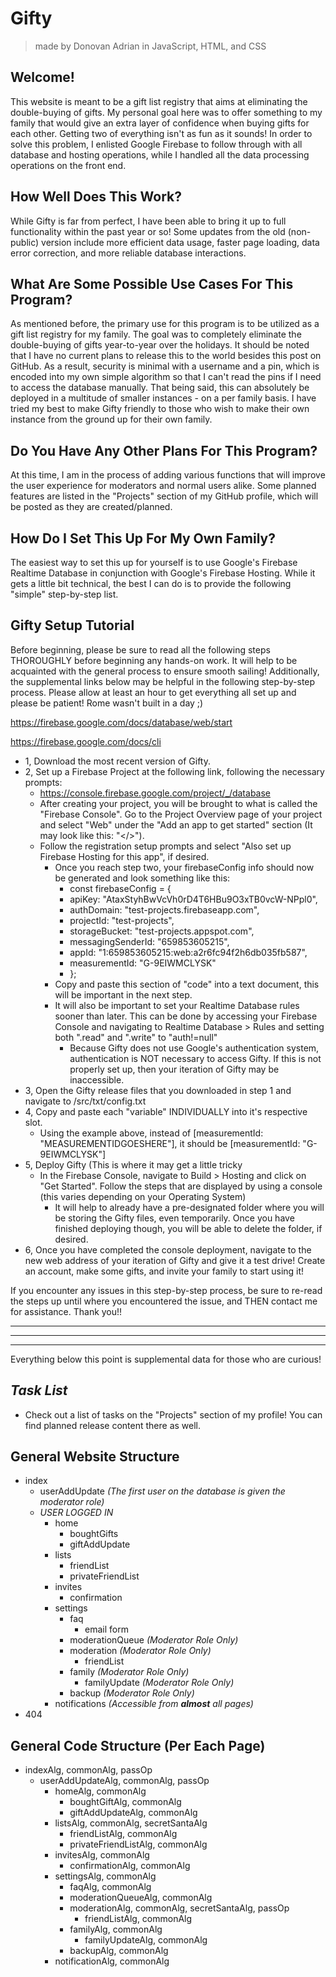 # Gifty
> made by Donovan Adrian in JavaScript, HTML, and CSS


## Welcome!
This website is meant to be a gift list registry that
aims at eliminating the double-buying of gifts. My personal
goal here was to offer something to my family that would
give an extra layer of confidence when buying gifts for each
other. Getting two of everything isn't as fun as it sounds!
In order to solve this problem, I enlisted Google Firebase
to follow through with all database and hosting operations, 
while I handled all the data processing operations on the 
front end.


## How Well Does This Work?
While Gifty is far from perfect, I have been able to bring
it up to full functionality within the past year or so!
Some updates from the old (non-public) version 
include more efficient data usage, faster page loading, 
data error correction, and more reliable database interactions.


## What Are Some Possible Use Cases For This Program?
As mentioned before, the primary use for this program is to
be utilized as a gift list registry for my family. The goal
was to completely eliminate the double-buying of gifts
year-to-year over the holidays. It should be noted that I
have no current plans to release this to the world besides
this post on GitHub. As a result, security is minimal with a
username and a pin, which is encoded into my own simple
algorithm so that I can't read the pins if I need to access
the database manually. That being said, this can absolutely 
be deployed in a multitude of smaller instances - on a per 
family basis. I have tried my best to make Gifty friendly 
to those who wish to make their own instance from the ground 
up for their own family.


## Do You Have Any Other Plans For This Program?
At this time, I am in the process of adding various functions
that will improve the user experience for moderators and normal
users alike. Some planned features are listed in the
"Projects" section of my GitHub profile, which will be posted
as they are created/planned.


## How Do I Set This Up For My Own Family?
The easiest way to set this up for yourself is to use 
Google's Firebase Realtime Database in conjunction with 
Google's Firebase Hosting. While it gets a little bit 
technical, the best I can do is to provide the following 
"simple" step-by-step list.


## Gifty Setup Tutorial
Before beginning, please be sure to read all the following steps
THOROUGHLY before beginning any hands-on work. It will help to be
acquainted with the general process to ensure smooth sailing! 
Additionally, the supplemental links below may be helpful in the following
step-by-step process. Please allow at least an hour to get everything
all set up and please be patient! Rome wasn't built in a day ;)

https://firebase.google.com/docs/database/web/start

https://firebase.google.com/docs/cli

  - 1, Download the most recent version of Gifty.
  - 2, Set up a Firebase Project at the following link, 
    following the necessary prompts: 
    - https://console.firebase.google.com/project/_/database
    - After creating your project, you will be brought to what
      is called the "Firebase Console". Go to the Project 
      Overview page of your project and select "Web" under the
      "Add an app to get started" section (It may look like this:
      "</>").
    - Follow the registration setup prompts and select "Also 
      set up Firebase Hosting for this app", if desired.
        - Once you reach step two, your firebaseConfig info
    should now be generated and look something like this:
          - const firebaseConfig = {
          - apiKey: "AtaxStyhBwVcVh0rD4T6HBu9O3xTB0vcW-NPpl0",
          - authDomain: "test-projects.firebaseapp.com",
          - projectId: "test-projects",
          - storageBucket: "test-projects.appspot.com",
          - messagingSenderId: "659853605215",
          - appId: "1:659853605215:web:a2r6fc94f2h6db035fb587",
          - measurementId: "G-9EIWMCLYSK"
          - };
      - Copy and paste this section of "code" into a text
    document, this will be important in the next step.
      - It will also be important to set your Realtime Database
    rules sooner than later. This can be done by accessing your 
    Firebase Console and navigating to Realtime Database > Rules
    and setting both ".read" and ".write" to "auth!=null"
        - Because Gifty does not use Google's authentication system,
        authentication is NOT necessary to access Gifty. If this is
        not properly set up, then your iteration of Gifty may be 
        inaccessible.
  - 3, Open the Gifty release files that you downloaded in
  step 1 and navigate to /src/txt/config.txt
  - 4, Copy and paste each "variable" INDIVIDUALLY into it's
  respective slot.
    - Using the example above, instead of 
      [measurementId: "MEASUREMENTIDGOESHERE"], 
      it should be [measurementId: "G-9EIWMCLYSK"]
  - 5, Deploy Gifty (This is where it may get a little tricky
    - In the Firebase Console, navigate to Build > Hosting and
    click on "Get Started". Follow the steps that are displayed
    by using a console (this varies depending on your Operating 
    System)
      - It will help to already have a pre-designated folder where
      you will be storing the Gifty files, even temporarily. Once
      you have finished deploying though, you will be able to delete
      the folder, if desired.
  - 6, Once you have completed the console deployment, navigate
  to the new web address of your iteration of Gifty and give it
  a test drive! Create an account, make some gifts, and invite
  your family to start using it!
  
If you encounter any issues in this step-by-step process, be sure to 
re-read the steps up until where you encountered the issue, and THEN
contact me for assistance. Thank you!!


---------------------------------------------------

---------------------------------------------------

---------------------------------------------------

Everything below this point is supplemental data for those who are curious!


## ***Task List***
- Check out a list of tasks on the "Projects" section of my 
  profile! You can find planned release content there
  as well.

## General Website Structure
- index
  - userAddUpdate *\(The first user on the database is given the moderator role)*
  - *USER LOGGED IN*
    - home
      - boughtGifts
      - giftAddUpdate
    - lists
      - friendList
      - privateFriendList
    - invites
      - confirmation
    - settings
      - faq
        - email form
      - moderationQueue *\(Moderator Role Only)*
      - moderation *\(Moderator Role Only)*
        - friendList
      - family *\(Moderator Role Only)*
        - familyUpdate *\(Moderator Role Only)*
      - backup *\(Moderator Role Only)*
    - notifications *\(Accessible from **almost** all pages)*
- 404
  
## General Code Structure (Per Each Page)

- indexAlg, commonAlg, passOp
  - userAddUpdateAlg, commonAlg, passOp
    - homeAlg, commonAlg
      - boughtGiftAlg, commonAlg
      - giftAddUpdateAlg, commonAlg
    - listsAlg, commonAlg, secretSantaAlg
      - friendListAlg, commonAlg
      - privateFriendListAlg, commonAlg
    - invitesAlg, commonAlg
      - confirmationAlg, commonAlg
    - settingsAlg, commonAlg
      - faqAlg, commonAlg
      - moderationQueueAlg, commonAlg
      - moderationAlg, commonAlg, secretSantaAlg, passOp
        - friendListAlg, commonAlg
      - familyAlg, commonAlg
          - familyUpdateAlg, commonAlg
      - backupAlg, commonAlg
    - notificationAlg, commonAlg
